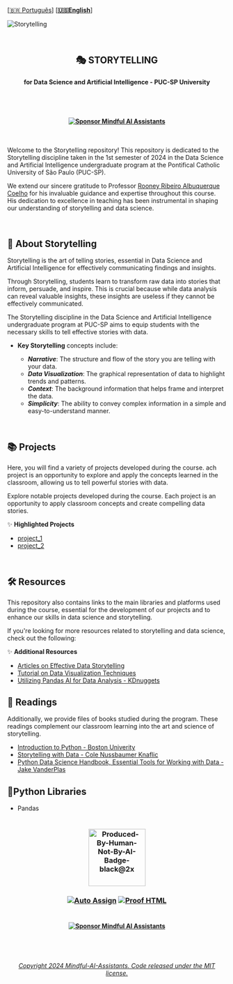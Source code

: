 
  \[[🇧🇷 Português](README.pt_BR.md)\] \[**[🇺🇸English](README.md)**\]
<!--
<p align="center">
<img src="https://github.com/MindfulAI-Copilots-Bots/Storytelling/assets/113218619/4f2d0093-1dc4-4509-936d-b2662374938d"/>
-->
![Storytelling](https://github.com/MindfulAI-Copilots-Bots/Storytelling/assets/113218619/0f827a6e-5e03-42d7-b8bb-c11ba2f029e0)

<br>

## <p align="center">  🎭  STORYTELLING 
#### <p align="center"> **for Data Science and Artificial Intelligence - PUC-SP University** </p>

<br><br>  

#### <p align="center"> [![Sponsor Mindful AI Assistants](https://img.shields.io/badge/Sponsor-Mindful%20AI%20%20Assistants-brightgreen?logo=GitHub)](https://github.com/sponsors/Mindful-AI-Assistants)
<br>


Welcome to the Storytelling repository! This repository is dedicated to the Storytelling discipline taken in the 1st semester of 2024 in the Data Science and Artificial Intelligence undergraduate program at the Pontifical Catholic University of São Paulo (PUC-SP).

We extend our sincere gratitude to Professor [Rooney Ribeiro Albuquerque Coelho]() for his invaluable guidance and expertise throughout this course. His dedication to excellence in teaching has been instrumental in shaping our understanding of storytelling and data science.

<br>

## 📜 About Storytelling

Storytelling is the art of telling stories, essential in Data Science and Artificial Intelligence for effectively communicating findings and insights.

Through Storytelling, students learn to transform raw data into stories that inform, persuade, and inspire. This is crucial because while data analysis can reveal valuable insights, these insights are useless if they cannot be effectively communicated.

The Storytelling discipline in the Data Science and Artificial Intelligence undergraduate program at PUC-SP aims to equip students with the necessary skills to tell effective stories with data. 

- **Key Storytelling** concepts include:
  
   - ***Narrative***: The structure and flow of the story you are telling with your data.
   - ***Data Visualization***: The graphical representation of data to highlight trends and patterns.
   - ***Context***: The background information that helps frame and interpret the data.
   - ***Simplicity***: The ability to convey complex information in a simple and easy-to-understand manner.

<br>

## 📚 Projects

Here, you will find a variety of projects developed during the course. ach project is an opportunity to explore and apply the concepts learned in the classroom, allowing us to tell powerful stories with data.

Explore notable projects developed during the course. Each project is an opportunity to apply classroom concepts and create compelling data stories.

✨ **Highlighted Projects**

   - [project_1]()
   - [project_2]()
    
<br>     
  
## 🛠️ Resources

This repository also contains links to the main libraries and platforms used during the course, essential for the development of our projects and to enhance our skills in data science and storytelling.

If you're looking for more resources related to storytelling and data science, check out the following:

✨ **Additional Resources**

* [Articles on Effective Data Storytelling]()
* [Tutorial on Data Visualization Techniques](https://github.com/MindfulAI-Copilots-Bots/Storytelling/tree/ec99377b481fef9139d16da4b6ecf00acdba3c61/Books)
* [Utilizing Pandas AI for Data Analysis - KDnuggets](https://www.kdnuggets.com/utilizing-pandas-ai-for-data-analysis)



## 📖 Readings

Additionally, we provide files of books studied during the program. These readings complement our classroom learning into the art and science of storytelling.

* [Introduction to Python - Boston Univerity](https://github.com/MindfulAI-Copilots-Bots/Storytelling/blob/14c4d52c99f607fbf3376f4cc85a3dcbfe1807fe/Books/Intro_to_Python_Part_1.pdf)
* [Storytelling with Data - Cole Nussbaumer Knaflic](https://github.com/MindfulAI-Copilots-Bots/Storytelling/blob/dd4dbaa850276f11579ef20d7a1a37e634e00c67/Books/Storytelling%20with%20Data.pdf) 
* [Python Data Science Handbook, Essential Tools for Working with Data - Jake VanderPlas](https://github.com/MindfulAI-Copilots-Bots/Storytelling/blob/e4d0151f3d069f1d1bcefdf4e61579a12301051b/Books/Jake%20VanderPlas%20-%20Python%20Data%20Science%20Handbook_%20Essential%20Tools%20for%20Working%20with%20Data-O%E2%80%99Reilly%20Media%20(2016).epub) 



## 🐍Python Libraries

* Pandas



#

### <p align="center"> <img width="131" alt="Produced-By-Human-Not-By-AI-Badge-black@2x" src="https://github.com/MindfulAI-Copilots-Bots/.github/assets/113218619/3e3085a8-4e8f-49b5-b3f7-387e9649be17">


  
 ### <p align="center"> [![Auto Assign](https://github.com/AI-Powered-Bots/demo-repository/actions/workflows/auto-assign.yml/badge.svg)](https://github.com/AI-Powered-Bots/demo-repository/actions/workflows/auto-assign.yml)  [![Proof HTML](https://github.com/AI-Powered-Bots/demo-repository/actions/workflows/proof-html.yml/badge.svg)](https://github.com/AI-Powered-Bots/demo-repository/actions/workflows/proof-html.yml)   

#

#### <p align="center"> [![Sponsor Mindful AI Assistants](https://img.shields.io/badge/Sponsor-Mindful%20AI%20%20Assistants-brightgreen?logo=GitHub)](https://github.com/sponsors/Mindful-AI-Assistants)
<br>

#

###### <p align="center">[Copyright 2024 Mindful-AI-Assistants. Code released under the  MIT license.](https://github.com/Mindful-AI-Assistants/Storytelling/blob/a1525de2c6af690e03072dbe6afdc4a393c101f2/LICENSE)
 
<!--
### <p align="center"> [![Sponsor MindfulAI Copilots & Bots](https://img.shields.io/badge/Sponsor-MindfulAI%20Copilots%20%26%20Bots-brightgreen?logo=GitHub)](https://github.com/sponsors/MindfulAI-Copilots-Bots)   

-->
 

